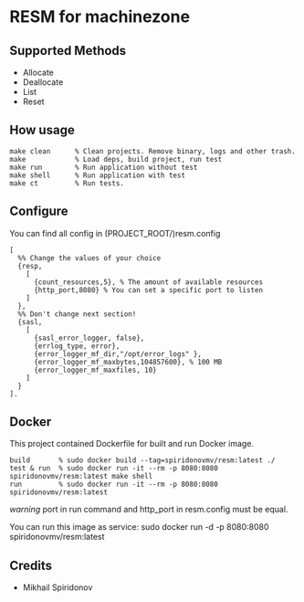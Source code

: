 RESM for machinezone
========================

Supported Methods
-----------------

* Allocate
* Deallocate
* List
* Reset

How usage
---

    make clean      % Clean projects. Remove binary, logs and other trash.
    make            % Load deps, build project, run test
    make run        % Run application without test
    make shell      % Run application with test
    make ct         % Run tests.

Configure
-----

You can find all config in (PROJECT_ROOT/)resm.config 

    [
      %% Change the values ​​of your choice
      {resp,
        [
          {count_resources,5}, % The amount of available resources
          {http_port,8080} % You can set a specific port to listen
        ]
      },
      %% Don't change next section!
      {sasl,
        [
          {sasl_error_logger, false},
          {errlog_type, error},
          {error_logger_mf_dir,"/opt/error_logs" },
          {error_logger_mf_maxbytes,104857600}, % 100 MB
          {error_logger_mf_maxfiles, 10}
        ]
      }
    ].
    
Docker
-----

This project contained Dockerfile for built and run Docker image.

    build       % sudo docker build --tag=spiridonovmv/resm:latest ./
    test & run  % sudo docker run -it --rm -p 8080:8080 spiridonovmv/resm:latest make shell
    run         % sudo docker run -it --rm -p 8080:8080 spiridonovmv/resm:latest  
    
*warning* port in run command and http_port in resm.config must be equal.

You can run this image as service: sudo docker run -d -p 8080:8080 spiridonovmv/resm:latest

Credits
-------

* Mikhail Spiridonov